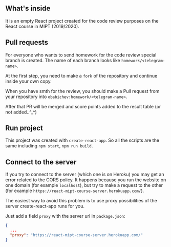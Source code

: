 ## What's inside

It is an empty React project created for the code review 
purposes on the React course in MIPT (2019/2020).

## Pull requests

For everyone who wants to send homework for the code review 
special branch is created. The name of each branch looks 
like `homework/<telegram-name>`.

At the first step, you need to make a `fork` of the repository 
and continue inside your own copy.

When you have smth for the review, you should make a Pull 
request from your repository into `obabichev:homework/<telegram-name>`.

After that PR will be merged and score points added to the result 
table (or not added..^_^)


## Run project

This project was created with `create-react-app`. So all 
the scripts are the same including `npm start`, 
`npm run build`.

## Connect to the server

If you try to connect to the server (which one is on Heroku) 
you may get an error related to the CORS policy. It happens 
because you run the website on one domain (for example 
`localhost`), but try to make a request to the other (for 
example `https://react-mipt-course-server.herokuapp.com/`).

The easiest way to avoid this problem is to use proxy 
possibilities of the server create-react-app runs for you.

Just add a field `proxy` with the server url in `package.json`:

```json
{
  ...
  "proxy": "https://react-mipt-course-server.herokuapp.com/"
}
```
